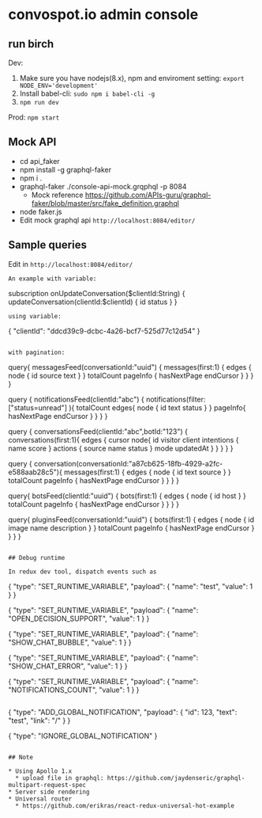 # convospot.io admin console

## run birch

Dev: 
1. Make sure you have nodejs(8.x), npm and enviroment setting: `export NODE_ENV='development'`
2. Install babel-cli: `sudo npm i babel-cli -g`
3. `npm run dev`

Prod: `npm start`

## Mock API

* cd api_faker
* npm install -g graphql-faker
* npm i .
* graphql-faker ./console-api-mock.grqphql -p 8084
	* Mock reference https://github.com/APIs-guru/graphql-faker/blob/master/src/fake_definition.graphql
* node faker.js
* Edit mock graphql api `http://localhost:8084/editor/`

## Sample queries

Edit in `http://localhost:8084/editor/`


```
An example with variable:

```
subscription onUpdateConversation($clientId:String) {
  updateConversation(clientId:$clientId) {
    id
    status
  } 
}
```
using variable:
```
{
  "clientId": "ddcd39c9-dcbc-4a26-bcf7-525d77c12d54"
}
```

with pagination:
```
query{
  messagesFeed(conversationId:"uuid") {
    messages(first:1) {
      edges {
       node {
         id
         source
         text
       }
      }
      totalCount
      pageInfo {
        hasNextPage
        endCursor
      }
    }
  }
}


query {
 notificationsFeed(clientId:"abc") {
  notifications(filter:["status=unread"] ){
    totalCount
    edges{
      node {
        id
        text
        status
      }
    }
    pageInfo{
      hasNextPage
      endCursor
    }
  }
 }
}


query 
{
  conversationsFeed(clientId:"abc",botId:"123") {
    conversations(first:1){
      edges {
        cursor
        node{
          id
          visitor
          client
          intentions {
            name
            score
          }
          actions {
            source
            name
            status
          }
          mode
          updatedAt
        }
      }
    }
  }
}

query {
  conversation(conversationId:"a87cb625-18fb-4929-a2fc-e588aab28c5"){
    messages(first:1) {
     edges {
      node {
        id
        text
        source
      }
     }
     totalCount
     pageInfo {
      hasNextPage
      endCursor
    }
   }
  }
}

query{
  botsFeed(clientId:"uuid") {
    bots(first:1) {
      edges {
       node {
         id
         host
       }
      }
      totalCount
      pageInfo {
        hasNextPage
        endCursor
      }
    }
  }
}

query{
  pluginsFeed(conversationId:"uuid") {
    bots(first:1) {
      edges {
       node {
         id
         image
         name
         description
       }
      }
      totalCount
      pageInfo {
        hasNextPage
        endCursor
      }
    }
  }
}

```

## Debug runtime 

In redux dev tool, dispatch events such as

```
{
    "type": "SET_RUNTIME_VARIABLE",
    "payload": {
        "name": "test",
        "value": 1
    }
}

{
    "type": "SET_RUNTIME_VARIABLE",
    "payload": {
        "name": "OPEN_DECISION_SUPPORT",
        "value": 1
    }
}

{
    "type": "SET_RUNTIME_VARIABLE",
    "payload": {
        "name": "SHOW_CHAT_BUBBLE",
        "value": 1
    }
}

{
    "type": "SET_RUNTIME_VARIABLE",
    "payload": {
        "name": "SHOW_CHAT_ERROR",
        "value": 1
    }
}

{
    "type": "SET_RUNTIME_VARIABLE",
    "payload": {
        "name": "NOTIFICATIONS_COUNT",
        "value": 1
    }
}
```

```
{
    "type": "ADD_GLOBAL_NOTIFICATION",
    "payload": {
        "id": 123,
        "text": "test",
        "link": "/"
    }
}

{
    "type": "IGNORE_GLOBAL_NOTIFICATION"
}
```

## Note

* Using Apollo 1.x
  * upload file in graphql: https://github.com/jaydenseric/graphql-multipart-request-spec
* Server side rendering
* Universal router
  * https://github.com/erikras/react-redux-universal-hot-example